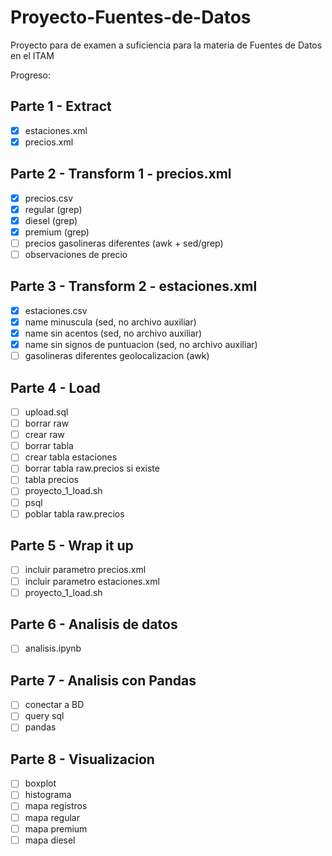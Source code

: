 # Proyecto-Fuentes-de-Datos
Proyecto para de examen a suficiencia para la materia de Fuentes de Datos en el ITAM

Progreso:

## Parte 1 - Extract
- [x] estaciones.xml
- [x] precios.xml

## Parte 2 - Transform 1 - precios.xml
- [x] precios.csv
- [x] regular (grep)
- [x] diesel (grep)
- [x] premium (grep)
- [ ] precios gasolineras diferentes (awk + sed/grep)
- [ ] observaciones de precio

## Parte 3 - Transform 2 - estaciones.xml
- [x] estaciones.csv
- [x] name minuscula (sed, no archivo auxiliar)
- [x] name sin acentos (sed, no archivo auxiliar)
- [x] name sin signos de puntuacion (sed, no archivo auxiliar)
- [ ] gasolineras diferentes geolocalizacion (awk)

## Parte 4 - Load
- [ ] upload.sql
- [ ] borrar raw
- [ ] crear raw
- [ ] borrar tabla
- [ ] crear tabla estaciones
- [ ] borrar tabla raw.precios si existe
- [ ] tabla precios
- [ ] proyecto_1_load.sh
- [ ] psql
- [ ] poblar tabla raw.precios

## Parte 5 - Wrap it up
- [ ] incluir parametro precios.xml
- [ ] incluir parametro estaciones.xml
- [ ] proyecto_1_load.sh

## Parte 6 - Analisis de datos
- [ ] analisis.ipynb

## Parte 7 - Analisis con Pandas
- [ ] conectar a BD
- [ ] query sql
- [ ] pandas

## Parte 8 - Visualizacion
- [ ] boxplot
- [ ] histograma
- [ ] mapa registros
- [ ] mapa regular
- [ ] mapa premium
- [ ] mapa diesel

